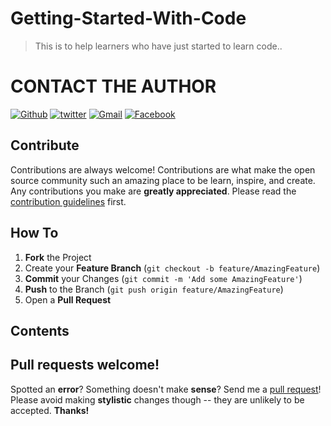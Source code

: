 # Getting-Started-With-Code
>This is to help learners who have just started to learn code..
# CONTACT THE AUTHOR

[![Github](http://i.imgur.com/0o48UoR.png)](https://github.com/CH-ND-N)
[![twitter](http://i.imgur.com/tXSoThF.png)](https://twitter.com/Ch_nd_n?s=08)
[![Gmail](http://i.imgur.com/yCsTjba.png)](https://mail.google.com/mail/u/0/#inbox)
[![Facebook](http://i.imgur.com/P3YfQoD.png )](https://www.facebook.com/profile.php?id=100053187492538)
## Contribute

Contributions are always welcome!
Contributions are what make the open source community such an amazing place to be learn, inspire, and create. Any contributions you make are **greatly appreciated**.
Please read the [contribution guidelines](CONTRIBUTION.md) first.

## How To
1. **Fork** the Project
2. Create your **Feature Branch** (`git checkout -b feature/AmazingFeature`)
3. **Commit** your Changes (`git commit -m 'Add some AmazingFeature'`)
4. **Push** to the Branch (`git push origin feature/AmazingFeature`)
5. Open a **Pull Request**

## Contents
## Pull requests welcome!

Spotted an **error**? Something doesn't make **sense**? Send me a [pull
request](https://github.com/noffle/art-of-readme/pulls)! Please avoid making
**stylistic** changes though -- they are unlikely to be accepted. **Thanks!**

